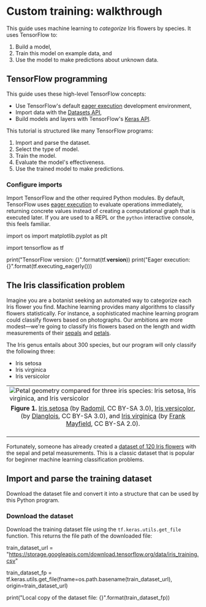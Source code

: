 # Custom training: walkthrough

This guide uses machine learning to *categorize* Iris flowers by species. It uses TensorFlow to:
1. Build a model,
2. Train this model on example data, and
3. Use the model to make predictions about unknown data.

## TensorFlow programming

This guide uses these high-level TensorFlow concepts:

* Use TensorFlow's default [eager execution](../../guide/eager.ipynb) development environment,
* Import data with the [Datasets API](../../guide/datasets.ipynb),
* Build models and layers with TensorFlow's [Keras API](../../guide/keras/overview.ipynb).

This tutorial is structured like many TensorFlow programs:

1. Import and parse the dataset.
2. Select the type of model.
3. Train the model.
4. Evaluate the model's effectiveness.
5. Use the trained model to make predictions.

### Configure imports

Import TensorFlow and the other required Python modules. By default,
TensorFlow uses [eager execution](../../guide/eager.ipynb) to evaluate operations immediately, returning concrete values instead of creating a computational graph that is executed later. If you are used to a REPL or the `python` interactive console, this feels familiar.

import os
import matplotlib.pyplot as plt

import tensorflow as tf

print("TensorFlow version: {}".format(tf.__version__))
print("Eager execution: {}".format(tf.executing_eagerly()))

## The Iris classification problem

Imagine you are a botanist seeking an automated way to categorize each Iris flower you find. Machine learning provides many algorithms to classify flowers statistically. For instance, a sophisticated machine learning program could classify flowers based on photographs. Our ambitions are more modest—we're going to classify Iris flowers based on the length and width measurements of their [sepals](https://en.wikipedia.org/wiki/Sepal) and [petals](https://en.wikipedia.org/wiki/Petal).

The Iris genus entails about 300 species, but our program will only classify the following three:

* Iris setosa
* Iris virginica
* Iris versicolor

<table>
  <tr><td>
    <img src="https://www.tensorflow.org/images/iris_three_species.jpg"
         alt="Petal geometry compared for three iris species: Iris setosa, Iris virginica, and Iris versicolor">
  </td></tr>
  <tr><td align="center">
    <b>Figure 1.</b> <a href="https://commons.wikimedia.org/w/index.php?curid=170298">Iris setosa</a> (by <a href="https://commons.wikimedia.org/wiki/User:Radomil">Radomil</a>, CC BY-SA 3.0), <a href="https://commons.wikimedia.org/w/index.php?curid=248095">Iris versicolor</a>, (by <a href="https://commons.wikimedia.org/wiki/User:Dlanglois">Dlanglois</a>, CC BY-SA 3.0), and <a href="https://www.flickr.com/photos/33397993@N05/3352169862">Iris virginica</a> (by <a href="https://www.flickr.com/photos/33397993@N05">Frank Mayfield</a>, CC BY-SA 2.0).<br/>&nbsp;
  </td></tr>
</table>

Fortunately, someone has already created a [dataset of 120 Iris flowers](https://en.wikipedia.org/wiki/Iris_flower_data_set) with the sepal and petal measurements. This is a classic dataset that is popular for beginner machine learning classification problems.



## Import and parse the training dataset

Download the dataset file and convert it into a structure that can be used by this Python program.

### Download the dataset

Download the training dataset file using the `tf.keras.utils.get_file` function. This returns the file path of the downloaded file:


train_dataset_url = "https://storage.googleapis.com/download.tensorflow.org/data/iris_training.csv"

train_dataset_fp = tf.keras.utils.get_file(fname=os.path.basename(train_dataset_url),
                                           origin=train_dataset_url)

print("Local copy of the dataset file: {}".format(train_dataset_fp))

